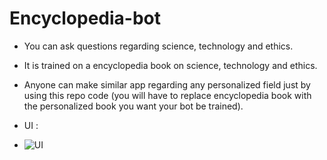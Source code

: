 # Encyclopedia-bot

* You can ask questions regarding science, technology and ethics.
* It is trained on a encyclopedia book on science, technology and ethics.
* Anyone can make similar app regarding any personalized field just by using this repo code (you will have to replace encyclopedia book with the personalized book you want your bot be trained).

* UI :
*  ![UI](https://github.com/Rakib-data-scientist/Encyclopedia-bot/assets/137823730/3758e6c2-9e9d-4b4b-925d-9552eb138498)
